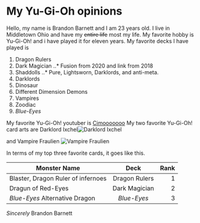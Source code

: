 
# **My Yu-Gi-Oh opinions**

Hello, my name is Brandon Barnett and I am 23 years old.  I live in Middletown Ohio and have my ~~entire life~~ most my life.
My favorite hobby is Yu-Gi-Oh! and i have played it for eleven years. My favorite decks I have played is
1. Dragon Rulers
2. Dark Magician
..* Fusion from 2020 and link from 2018
3. Shaddolls
..* Pure, Lightsworn, Darklords, and anti-meta.
4. Darklords
5. Dinosaur
6. Different Dimension Demons
7. Vampires 
8. Zoodiac
9. *Blue-Eyes*

My favorite Yu-Gi-Oh! youtuber is [Cimooooooo](https://www.youtube.com/channel/UCrEMDvUyGV1p66Vf5P0O1pg)
My two favorite Yu-Gi-Oh! card arts are Darklord Ixchel![Darklord Ixchel](https://images-wixmp-ed30a86b8c4ca887773594c2.wixmp.com/f/e5cdeafc-dfb9-449a-b254-0a0f947dfbde/daj3vgk-11379ed5-8578-4271-a809-2bec45853924.png?token=eyJ0eXAiOiJKV1QiLCJhbGciOiJIUzI1NiJ9.eyJzdWIiOiJ1cm46YXBwOjdlMGQxODg5ODIyNjQzNzNhNWYwZDQxNWVhMGQyNmUwIiwiaXNzIjoidXJuOmFwcDo3ZTBkMTg4OTgyMjY0MzczYTVmMGQ0MTVlYTBkMjZlMCIsIm9iaiI6W1t7InBhdGgiOiJcL2ZcL2U1Y2RlYWZjLWRmYjktNDQ5YS1iMjU0LTBhMGY5NDdkZmJkZVwvZGFqM3Znay0xMTM3OWVkNS04NTc4LTQyNzEtYTgwOS0yYmVjNDU4NTM5MjQucG5nIn1dXSwiYXVkIjpbInVybjpzZXJ2aWNlOmZpbGUuZG93bmxvYWQiXX0.pJULhPRzDpHmDtmcB6_vBwQLJxLqaY_SkarespVlK0E) 

and Vampire Fraulien 
![Vampire Fraulien](https://i.imgur.com/nPgjbMU.png)

In terms of my top three favorite cards, it goes like this.

| Monster Name  | Deck          | Rank  |
| ------------- |:-------------:| -----:|
| Blaster, Dragon Ruler of infernoes | Dragon Rulers | 1 |
| Dragun of Red-Eyes    | Dark Magician   |  2 |
| *Blue-Eyes* Alternative Dragon | *Blue-Eyes*     |   3 |


*Sincerely*
Brandon Barnett
